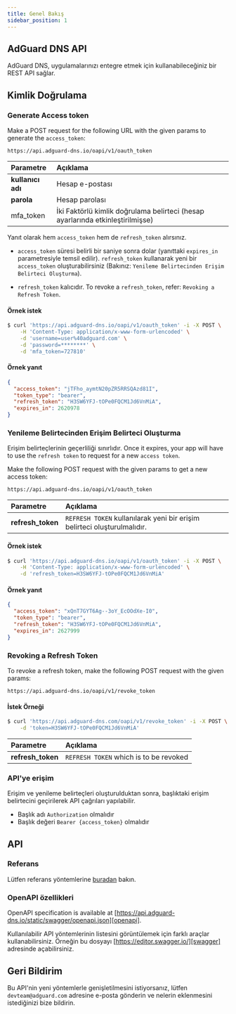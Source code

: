 ```yaml
---
title: Genel Bakış
sidebar_position: 1
---
```


## AdGuard DNS API

AdGuard DNS, uygulamalarınızı entegre etmek için kullanabileceğiniz bir REST API sağlar.

## Kimlik Doğrulama

### Generate Access token

Make a POST request for the following URL with the given params to generate the `access_token`:

`https://api.adguard-dns.io/oapi/v1/oauth_token`

| Parametre         | Açıklama                                                                       |
|:----------------- |:------------------------------------------------------------------------------ |
| **kullanıcı adı** | Hesap e-postası                                                                |
| **parola**        | Hesap parolası                                                                 |
| mfa_token         | İki Faktörlü kimlik doğrulama belirteci (hesap ayarlarında etkinleştirilmişse) |

Yanıt olarak hem `access_token` hem de `refresh_token` alırsınız.

- `access_token` süresi belirli bir saniye sonra dolar (yanıttaki `expires_in` parametresiyle temsil edilir). `refresh_token` kullanarak yeni bir `access_token` oluşturabilirsiniz (Bakınız: `Yenileme Belirtecinden Erişim Belirteci Oluşturma`).

- `refresh_token` kalıcıdır. To revoke a `refresh_token`, refer: `Revoking a Refresh Token`.

#### Örnek istek

```bash
$ curl 'https://api.adguard-dns.io/oapi/v1/oauth_token' -i -X POST \
    -H 'Content-Type: application/x-www-form-urlencoded' \
    -d 'username=user%40adguard.com' \
    -d 'password=********' \
    -d 'mfa_token=727810'
```

#### Örnek yanıt

```json
{
  "access_token": "jTFho_aymtN20pZR5RRSQAzd81I",
  "token_type": "bearer",
  "refresh_token": "H3SW6YFJ-tOPe0FQCM1Jd6VnMiA",
  "expires_in": 2620978
}
```

### Yenileme Belirtecinden Erişim Belirteci Oluşturma

Erişim belirteçlerinin geçerliliği sınırlıdır. Once it expires, your app will have to use the `refresh token` to request for a new `access token`.

Make the following POST request with the given params to get a new access token:

`https://api.adguard-dns.io/oapi/v1/oauth_token`

| Parametre         | Açıklama                                                                 |
|:----------------- |:------------------------------------------------------------------------ |
| **refresh_token** | `REFRESH TOKEN` kullanılarak yeni bir erişim belirteci oluşturulmalıdır. |

#### Örnek istek

```bash
$ curl 'https://api.adguard-dns.io/oapi/v1/oauth_token' -i -X POST \
    -H 'Content-Type: application/x-www-form-urlencoded' \
    -d 'refresh_token=H3SW6YFJ-tOPe0FQCM1Jd6VnMiA'
```

#### Örnek yanıt

```json
{
  "access_token": "xQnT7GYT6Ag--3oY_EcOOdXe-I0",
  "token_type": "bearer",
  "refresh_token": "H3SW6YFJ-tOPe0FQCM1Jd6VnMiA",
  "expires_in": 2627999
}
```

### Revoking a Refresh Token

To revoke a refresh token, make the following POST request with the given params:

`https://api.adguard-dns.io/oapi/v1/revoke_token`

#### İstek Örneği

```bash
$ curl 'https://api.adguard-dns.com/oapi/v1/revoke_token' -i -X POST \
    -d 'token=H3SW6YFJ-tOPe0FQCM1Jd6VnMiA'
```

| Parametre         | Açıklama                               |
|:----------------- |:-------------------------------------- |
| **refresh_token** | `REFRESH TOKEN` which is to be revoked |

### API'ye erişim

Erişim ve yenileme belirteçleri oluşturulduktan sonra, başlıktaki erişim belirtecini geçirilerek API çağrıları yapılabilir.

- Başlık adı `Authorization` olmalıdır
- Başlık değeri `Bearer {access_token}` olmalıdır

## API

### Referans

Lütfen referans yöntemlerine [buradan](private-dns/api/reference.md) bakın.

### OpenAPI özellikleri

OpenAPI specification is available at [https://api.adguard-dns.io/static/swagger/openapi.json][openapi].

Kullanılabilir API yöntemlerinin listesini görüntülemek için farklı araçlar kullanabilirsiniz. Örneğin bu dosyayı [https://editor.swagger.io/][swagger] adresinde açabilirsiniz.

## Geri Bildirim

Bu API'nin yeni yöntemlerle genişletilmesini istiyorsanız, lütfen `devteam@adguard.com` adresine e-posta gönderin ve nelerin eklenmesini istediğinizi bize bildirin.

[openapi]: https://api.adguard-dns.io/static/swagger/openapi.json
[swagger]: https://editor.swagger.io/

